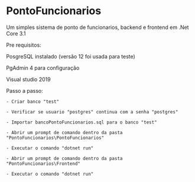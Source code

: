 # PontoFuncionarios
Um simples sistema de ponto de funcionarios, backend e frontend em .Net Core 3.1

Pre requisitos:

PosgreSQL instalado (versão 12 foi usada para teste)

PgAdmin 4 para configuração

Visual studio 2019

Passo a passo:

	- Criar banco "test"
	
	- Verificar se usuario "postgres" continua com a senha "postgres"
	
	- Importar bancoPontoFuncionarios.sql para o banco "test"
	
	- Abrir um prompt de comando dentro da pasta "PontoFuncionarios\PontoFuncionarios"
	
	- Executar o comando "dotnet run"
	
	- Abrir um prompt de comando dentro da pasta "PontoFuncionarios\Frontend"
	
	- Executar o comando "dotnet run"
	
